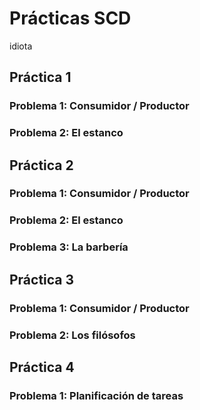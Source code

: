 # Prácticas SCD
idiota
## Práctica 1

### Problema 1: Consumidor / Productor
### Problema 2: El estanco

## Práctica 2

### Problema 1: Consumidor / Productor
### Problema 2: El estanco
### Problema 3: La barbería

## Práctica 3

### Problema 1: Consumidor / Productor
### Problema 2: Los filósofos

## Práctica 4

### Problema 1: Planificación de tareas
